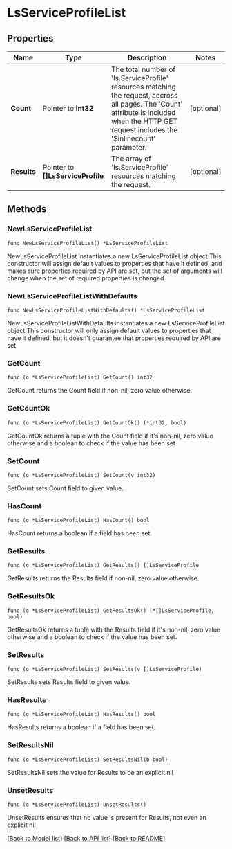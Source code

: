 # LsServiceProfileList

## Properties

Name | Type | Description | Notes
------------ | ------------- | ------------- | -------------
**Count** | Pointer to **int32** | The total number of &#39;ls.ServiceProfile&#39; resources matching the request, accross all pages. The &#39;Count&#39; attribute is included when the HTTP GET request includes the &#39;$inlinecount&#39; parameter. | [optional] 
**Results** | Pointer to [**[]LsServiceProfile**](LsServiceProfile.md) | The array of &#39;ls.ServiceProfile&#39; resources matching the request. | [optional] 

## Methods

### NewLsServiceProfileList

`func NewLsServiceProfileList() *LsServiceProfileList`

NewLsServiceProfileList instantiates a new LsServiceProfileList object
This constructor will assign default values to properties that have it defined,
and makes sure properties required by API are set, but the set of arguments
will change when the set of required properties is changed

### NewLsServiceProfileListWithDefaults

`func NewLsServiceProfileListWithDefaults() *LsServiceProfileList`

NewLsServiceProfileListWithDefaults instantiates a new LsServiceProfileList object
This constructor will only assign default values to properties that have it defined,
but it doesn't guarantee that properties required by API are set

### GetCount

`func (o *LsServiceProfileList) GetCount() int32`

GetCount returns the Count field if non-nil, zero value otherwise.

### GetCountOk

`func (o *LsServiceProfileList) GetCountOk() (*int32, bool)`

GetCountOk returns a tuple with the Count field if it's non-nil, zero value otherwise
and a boolean to check if the value has been set.

### SetCount

`func (o *LsServiceProfileList) SetCount(v int32)`

SetCount sets Count field to given value.

### HasCount

`func (o *LsServiceProfileList) HasCount() bool`

HasCount returns a boolean if a field has been set.

### GetResults

`func (o *LsServiceProfileList) GetResults() []LsServiceProfile`

GetResults returns the Results field if non-nil, zero value otherwise.

### GetResultsOk

`func (o *LsServiceProfileList) GetResultsOk() (*[]LsServiceProfile, bool)`

GetResultsOk returns a tuple with the Results field if it's non-nil, zero value otherwise
and a boolean to check if the value has been set.

### SetResults

`func (o *LsServiceProfileList) SetResults(v []LsServiceProfile)`

SetResults sets Results field to given value.

### HasResults

`func (o *LsServiceProfileList) HasResults() bool`

HasResults returns a boolean if a field has been set.

### SetResultsNil

`func (o *LsServiceProfileList) SetResultsNil(b bool)`

 SetResultsNil sets the value for Results to be an explicit nil

### UnsetResults
`func (o *LsServiceProfileList) UnsetResults()`

UnsetResults ensures that no value is present for Results, not even an explicit nil

[[Back to Model list]](../README.md#documentation-for-models) [[Back to API list]](../README.md#documentation-for-api-endpoints) [[Back to README]](../README.md)


